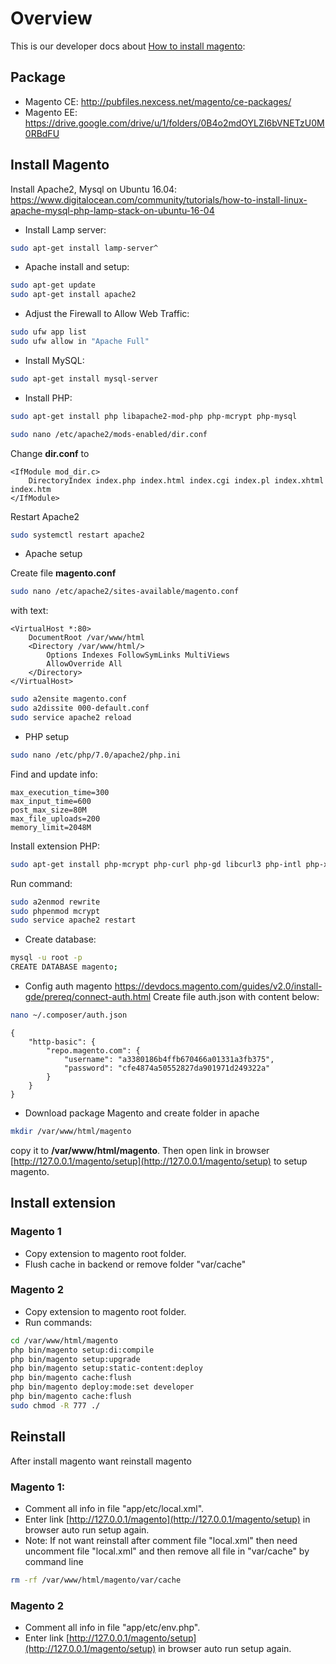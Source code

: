 # Overview
This is our developer docs about [How to install magento](https://devdocs.magento.com/guides/v2.2/install-gde/bk-install-guide.html):

## Package
- Magento CE: http://pubfiles.nexcess.net/magento/ce-packages/
- Magento EE: https://drive.google.com/drive/u/1/folders/0B4o2mdOYLZI6bVNETzU0M0RBdFU
 
## Install Magento
Install Apache2, Mysql on Ubuntu 16.04: https://www.digitalocean.com/community/tutorials/how-to-install-linux-apache-mysql-php-lamp-stack-on-ubuntu-16-04

- Install Lamp server: 
```bash
sudo apt-get install lamp-server^
```
- Apache install and setup:
```bash
sudo apt-get update
sudo apt-get install apache2
```
- Adjust the Firewall to Allow Web Traffic:
```bash
sudo ufw app list
sudo ufw allow in "Apache Full"
```
- Install MySQL:
```bash
sudo apt-get install mysql-server
```
- Install PHP:
```bash
sudo apt-get install php libapache2-mod-php php-mcrypt php-mysql
```
```bash
sudo nano /etc/apache2/mods-enabled/dir.conf
```
Change **dir.conf** to 
```text
<IfModule mod_dir.c>
    DirectoryIndex index.php index.html index.cgi index.pl index.xhtml index.htm
</IfModule>
```
Restart Apache2
```bash
sudo systemctl restart apache2
```
- Apache setup

Create file **magento.conf**
```bash
sudo nano /etc/apache2/sites-available/magento.conf
```
with text:
```text
<VirtualHost *:80>
    DocumentRoot /var/www/html
    <Directory /var/www/html/>
        Options Indexes FollowSymLinks MultiViews
        AllowOverride All
    </Directory>
</VirtualHost>
```
```bash
sudo a2ensite magento.conf
sudo a2dissite 000-default.conf
sudo service apache2 reload
```
- PHP setup
```bash
sudo nano /etc/php/7.0/apache2/php.ini
```
Find and update info:
```text
max_execution_time=300
max_input_time=600
post_max_size=80M
max_file_uploads=200
memory_limit=2048M
```
Install extension PHP:
```bash
sudo apt-get install php-mcrypt php-curl php-gd libcurl3 php-intl php-xsl
```
Run command:
```bash
sudo a2enmod rewrite
sudo phpenmod mcrypt
sudo service apache2 restart
```

- Create database:
```bash
mysql -u root -p
CREATE DATABASE magento;
```
- Config auth magento
https://devdocs.magento.com/guides/v2.0/install-gde/prereq/connect-auth.html Create file auth.json with content below:
```bash
nano ~/.composer/auth.json
```
```text
{
    "http-basic": {
        "repo.magento.com": {
            "username": "a3380186b4ffb670466a01331a3fb375",
            "password": "cfe4874a50552827da901971d249322a"
        }
    }
}
```
- Download package Magento and create folder in apache 
```bash
mkdir /var/www/html/magento
```
copy it to **/var/www/html/magento**. Then open link in browser [http://127.0.0.1/magento/setup](http://127.0.0.1/magento/setup) to setup magento.
## Install extension
### Magento 1
- Copy extension to magento root folder.
- Flush cache in backend or remove folder "var/cache"
### Magento 2
- Copy extension to magento root folder.
- Run commands:
```bash
cd /var/www/html/magento
php bin/magento setup:di:compile
php bin/magento setup:upgrade
php bin/magento setup:static-content:deploy
php bin/magento cache:flush
php bin/magento deploy:mode:set developer
php bin/magento cache:flush
sudo chmod -R 777 ./
```
## Reinstall
After install magento want reinstall magento
### Magento 1: 
- Comment all info in file "app/etc/local.xml".
- Enter link [http://127.0.0.1/magento](http://127.0.0.1/magento/setup) in browser auto run setup again.
- Note: If not want reinstall after comment file "local.xml" then need uncomment file "local.xml" and then remove all file in "var/cache" by command line
```bash
rm -rf /var/www/html/magento/var/cache
```
### Magento 2
- Comment all info in file "app/etc/env.php".
- Enter link [http://127.0.0.1/magento/setup](http://127.0.0.1/magento/setup) in browser auto run setup again.
